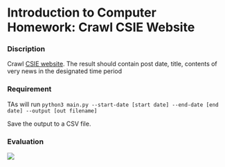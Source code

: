 # Introduction to Computer Homework: Crawl CSIE Website
### Discription
Crawl [CSIE website](https://www.csie.ntu.edu.tw/news/news.php?class=101).
The result should contain post date, title, contents of very news in the designated time period

### Requirement
TAs will run 
`python3 main.py --start-date [start date] --end-date [end date] --output [out filename]` 

Save the output to a CSV file.

### Evaluation
![](https://i.imgur.com/x9Tmdsc.png)
